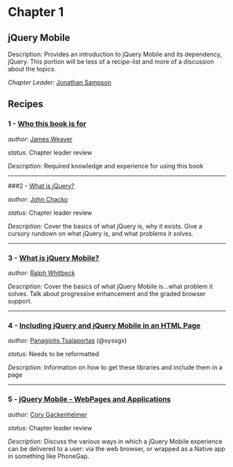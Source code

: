 # Chapter 1

## jQuery Mobile

Description: Provides an introduction to jQuery Mobile and its dependency, jQuery. This portion will be less of a recipe-list and more of a discussion about the topics.

*Chapter Leader:* <a href="mailto:jsampson@appendto.com">Jonathan Sampson</a>

## Recipes

### 1 - <a href="/jquerymobilecookbook/book/blob/master/1-jquery-mobile-basics/recipe-1.adoc">Who this book is for</a>

*author:* <a href="mailto:james@jwadeweaver.com">James Weaver</a>

*status:* Chapter leader review

*Description:* Required knowledge and experience for using this book

---

###2 - <a href="/jquerymobilecookbook/book/blob/master/1-jquery-mobile-basics/recipe-2.adoc">What is jQuery?</a>

*author:*  <a href="mailto:johns221b@gmail.com">John Chacko</a>

*status:* Chapter leader review

*Description:* Cover the basics of what jQuery is, why it exists. Give a cursory rundown on what jQuery is, and what problems it solves.

---

### 3 - <a href="/jquerymobilecookbook/book/blob/master/1-jquery-mobile-basics/recipe-3.adoc">What is jQuery Mobile?</a>

*author:* <a href="mailto:rwhitbeck@appendto.com">Ralph Whitbeck</a>

*Description:* Cover the basics of what jQuery Mobile is...what problem it solves.  Talk about progressive enhancement and the graded browser support.

---

### 4 - <a href="/jquerymobilecookbook/book/blob/master/1-jquery-mobile-basics/recipe-4.adoc">Including jQuery and jQuery Mobile in an HTML Page</a>

*author:* <a href="mailto:sys.sgx@gmail.com">Panagiotis Tsalaportas</a> (@syssgx)

*status:* Needs to be reformatted

*Description:* Information on how to get these libraries and include them in a page


---

### 5 - <a href="/jquerymobilecookbook/book/blob/master/1-jquery-mobile-basics/recipe-5.adoc">jQuery Mobile - WebPages and Applications</a>

*author:* <a href="mailto:cory.gack@gmail.com">Cory Gackenheimer</a>

*status:* Chapter leader review

*Description:* Discuss the various ways in which a jQuery Mobile experience can be delivered to a user: via the web browser, or wrapped as a Native app in something like PhoneGap.
